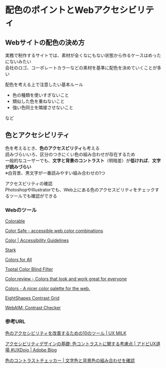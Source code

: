 # 配色のポイントとWebアクセシビリティ

## Webサイトの配色の決め方

実務で制作するサイトでは、素材が全くなにもない状態から作るケースはめったにないみたい  
会社のロゴ、コーポレートカラーなどの素材を基準に配色を決めていくことが多い

配色を考える上で注意したい基本ルール

- 色の種類を使いすぎないこと
- 類似した色を重ねないこと
- 強い色同士を隣接させないこと

など

## 色とアクセシビリティ

色を考えるとき、**色のアクセスビリティ**も考える  
読みづらいいろ、区分のつきにくい色の組み合わせが存在するため  
一般的なユーザーでも、**文字と背景のコントラスト**（明暗差）が**低ければ**、**文字が読みづらい**  
※白背景、黒文字が一番読みやすい組み合わせの1つ

アクセスビリティの確認  
PhotoshopやIllustratorでも、Web上にある色のアクセスビリティをチェックするツールでも確認ができる

### Webのツール

[Colorable](https://colorable.jxnblk.com/8b2d77/77d58b)

[Color Safe - accessible web color combinations](http://colorsafe.co/)

[Color | Accessibility Guidelines](http://web-accessibility.carnegiemuseums.org/design/color/)

[Stark](https://www.getstark.co/)

[Colors for All](https://amadeusitgroup.github.io/Colors-for-All/color-palette)

[Toptal Color Blind Filter](https://www.toptal.com/designers/colorfilter)

[Color.review - Colors that look and work great for everyone](https://color.review/check/FEDC2A-5A3B5D)

[Colors - A nicer color palette for the web.](http://clrs.cc/a11y/)

[EightShapes Contrast Grid](https://contrast-grid.eightshapes.com/?background-colors=&foreground-colors=%23FFFFFF%2C%20White%0D%0A%23F2F2F2%0D%0A%23DDDDDD%0D%0A%23CCCCCC%0D%0A%23888888%0D%0A%23404040%2C%20Charcoal%0D%0A%23000000%2C%20Black%0D%0A%232F78C5%2C%20Effective%20on%20Extremes%0D%0A%230F60B6%2C%20Effective%20on%20Lights%0D%0A%23398EEA%2C%20Ineffective%0D%0A&es-color-form__tile-size=compact)

[WebAIM: Contrast Checker](https://webaim.org/resources/contrastchecker/)

### 参考URL

[色のアクセシビリティを改善するための10のツール | UX MILK](https://uxmilk.jp/80761)

[アクセシビリティデザインの基礎: 色コントラストに関する考慮点 | アドビUX道場 #UXDojo | Adobe Blog](https://blogs.adobe.com/japan/cc-web-color-contrast-considerations-accessibility-design/)

[色のコントラストチェッカー | 文字色と背景色の組み合わせを確認](https://lab.syncer.jp/Tool/Color-Contrast-Checker/)
